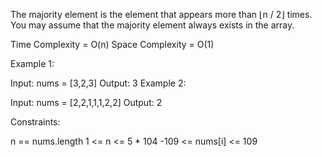 The majority element is the element that appears more than ⌊n / 2⌋ times. You may assume that the majority element always exists in the array.

 Time Complexity = O(n)
Space Complexity = O(1)

Example 1:

Input: nums = [3,2,3]
Output: 3
Example 2:

Input: nums = [2,2,1,1,1,2,2]
Output: 2
 

Constraints:

n == nums.length
1 <= n <= 5 * 104
-109 <= nums[i] <= 109
